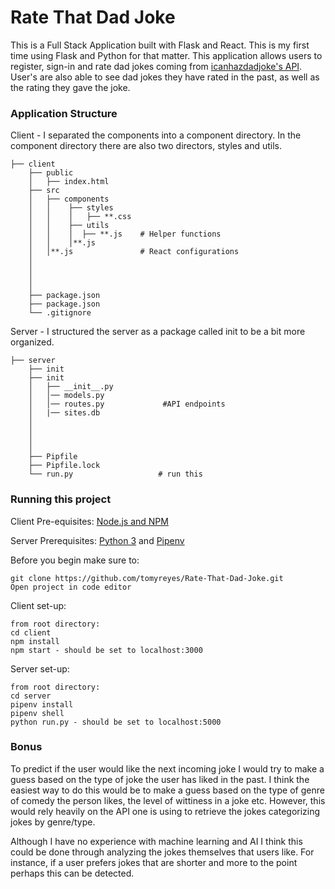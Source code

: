 # Rate That Dad Joke

This is a Full Stack Application built with Flask and React. This is my first time using Flask and Python for that matter. 
This application allows users to register, sign-in and rate dad jokes coming from [icanhazdadjoke's API](https://icanhazdadjoke.com/api). 
User's are also able to see dad jokes they have rated in the past, as well as the rating they gave the joke. 

### Application Structure

Client - I separated the components into a component directory. In the component directory there are also two directors, styles and utils. 
```
├── client
    ├── public
    │   ├── index.html
    ├── src
    │   ├── components
    │   │    ├── styles
    │   │    │   ├── **.css
    │   │    ├── utils
    │   │    │  ├── **.js    # Helper functions
    │   │    │**.js           
    │   │**.js               # React configurations
    │
    │
    │
    │   
    ├── package.json
    ├── package.json
    └── .gitignore
```

Server - I structured the server as a package called init to be a bit more organized. 
```
├── server
    ├── init
    ├── init
    │   ├── __init__.py
    │   │── models.py             
    │   │── routes.py             #API endpoints
    │   |── sites.db 
    │
    │
    │
    │   
    ├── Pipfile
    ├── Pipfile.lock
    └── run.py                   # run this
```

### Running this project 

Client Pre-equisites: [Node.js and NPM](https://nodejs.org/en/download/)

Server Prerequisites: [Python 3](https://docs.python-guide.org/starting/install3/osx/) and [Pipenv](https://pipenv.readthedocs.io/en/latest/)

Before you begin make sure to: 
```
git clone https://github.com/tomyreyes/Rate-That-Dad-Joke.git
Open project in code editor
```

Client set-up:
```
from root directory:
cd client
npm install
npm start - should be set to localhost:3000
```

Server set-up:
```
from root directory:
cd server
pipenv install
pipenv shell
python run.py - should be set to localhost:5000
```
### Bonus
To predict if the user would like the next incoming joke I would try to make a guess based on the type of joke the user has liked in the past.
I think the easiest way to do this would be to make a guess based on the type of genre of comedy the person likes, the level of wittiness in a joke etc. However, this would rely heavily on the API one is using to retrieve the jokes categorizing jokes by genre/type. 

Although I have no experience with machine learning and AI I think this could be done through analyzing the jokes themselves that users like. For instance, if a user prefers jokes that are shorter and more to the point perhaps this can be detected. 